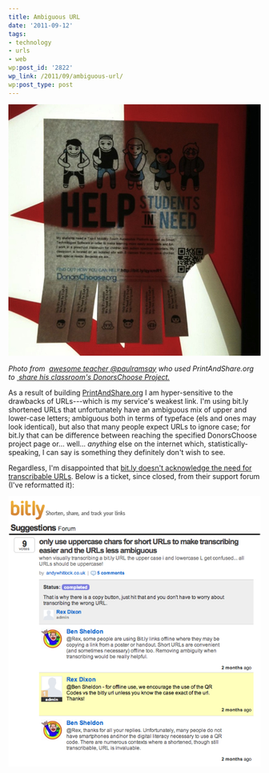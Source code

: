 ```yaml
---
title: Ambiguous URL
date: '2011-09-12'
tags:
- technology
- urls
- web
wp:post_id: '2822'
wp_link: /2011/09/ambiguous-url/
wp:post_type: post
---
```


![](2011-09-12-Ambiguous-URL/donorschoose-on-coke-machine.jpg "donorschoose-on-coke-machine")

_Photo from  [awesome teacher @paulramsay](https://twitter.com/#!/paularamsay/status/111634486302740481/) who used PrintAndShare.org to [ share his classroom's DonorsChoose Project.](http://www.donorschoose.org/donors/proposal.html?id=617291)_

As a result of building [PrintAndShare.org](http://printandshare.org/) I am hyper-sensitive to the drawbacks of URLs---which is my service's weakest link. I'm using bit.ly shortened URLs that unfortunately have an ambiguous mix of upper and lower-case letters; ambiguous both in terms of typeface (els and ones may look identical), but also that many people expect URLs to ignore case; for bit.ly that can be difference between reaching the specified DonorsChoose project page or... well... _anything_ else on the internet which, statistically-speaking, I can say is something they definitely don't wish to see.

Regardless, I'm disappointed that [bit.ly doesn't acknowledge the need for transcribable URLs](http://feedback.bit.ly/forums/5239-suggestions/suggestions/349037-only-use-uppercase-chars-for-short-urls-to-make-tr?tracking_code=69d77a7a35cbe5096ca77ca500b0a67a). Below is a ticket, since closed, from their support forum (I've reformatted it):

[ ![](2011-09-12-Ambiguous-URL/bitly-short-URLS.png "bitly short URLS") ](2011-09-12-Ambiguous-URL/bitly-short-URLS.png)

